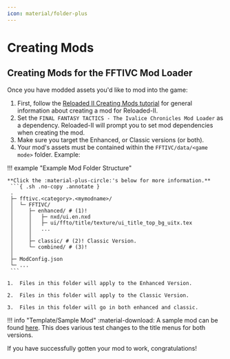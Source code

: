```yaml
---
icon: material/folder-plus
---
```


# Creating Mods

## Creating Mods for the FFTIVC Mod Loader

Once you have modded assets you'd like to mod into the game:

1. First, follow the [Reloaded II Creating Mods tutorial](https://reloaded-project.github.io/Reloaded-II/CreatingMods/) for general information about creating a mod for Reloaded-II.
2. Set the `FINAL FANTASY TACTICS - The Ivalice Chronicles Mod Loader` as a dependency. Reloaded-II will prompt you to set mod dependencies when creating the mod.
3. Make sure you target the Enhanced, or Classic versions (or both).
4. Your mod's assets must be contained within the `FFTIVC/data/<game mode>` folder. Example:

!!! example "Example Mod Folder Structure"

    **Click the :material-plus-circle:'s below for more information.**
     ```{ .sh .no-copy .annotate }
     .
     ├─ fftivc.<category>.<mymodname>/
     │  └─ FFTIVC/
     │     ├─ enhanced/ # (1)!
     │     │   ├─ nxd/ui.en.nxd
     │     │   ├─ ui/ffto/title/texture/ui_title_top_bg_uitx.tex
     │     │   ...
     │     │
     │     ├─ classic/ # (2)! Classic Version.
     │     └─ combined/ # (3)!
     │
     ├─ ModConfig.json
     └─ ...
     ```
    
    1.  Files in this folder will apply to the Enhanced Version.
    
    2.  Files in this folder will apply to the Classic Version.
    
    3.  Files in this folder will go in both enhanced and classic.

!!! info "Template/Sample Mod"
    :material-download: A sample mod can be found [here](https://github.com/Nenkai/fftivc.utility.modloader/releases/download/1.0.0/fftivc.test.samplemod.zip). This does various test changes to the title menus for both versions.

If you have successfully gotten your mod to work, congratulations!